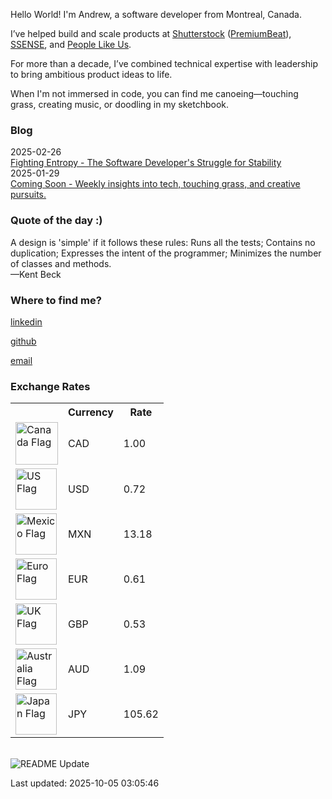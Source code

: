 
<p>Hello World! I'm Andrew, a software developer from Montreal, Canada.</p>

<p>I’ve helped build and scale products at <a href="https://www.shutterstock.com" target="_blank">Shutterstock</a> (<a href="https://www.premiumbeat.com" target="_blank">PremiumBeat</a>), <a href="https://www.ssense.com" target="_blank">SSENSE</a>, and <a href="https://www.peoplelikeus.ca" target="_blank">People Like Us</a>.</p>

<p>For more than a decade, I’ve combined technical expertise with leadership to bring ambitious product ideas to life.</p>

<p> When I'm not immersed in code, you can find me canoeing—touching grass, creating music, or doodling in my sketchbook.</p>

<h3>Blog</h3>
 2025-02-26 <br />
<a href="https://www.apl.directory/blog/fighting-entropy" target="_blank"
  >Fighting Entropy - The Software Developer's Struggle for Stability</a
><br />
 2025-01-29 <br />
<a href="https://www.apl.directory/blog/coming-soon" target="_blank"
  >Coming Soon - Weekly insights into tech, touching grass, and creative pursuits.</a
><br />

<h3>Quote of the day :)</h3>
<text
  >A design is 'simple' if it follows these rules: Runs all the tests; Contains no duplication; Expresses the intent of the programmer; Minimizes the number of classes and methods.<br />
  —Kent Beck</text
>
<h3>Where to find me?</h3>
<p>
  
  <a href="https://www.linkedin.com/in/andrewperks" target="_blank">linkedin</a><br />
  
  <a href="https://github.com/apl9000" target="_blank">github</a><br />
  
  <a href="mailto:ceo@apl.directory" target="_blank">email</a><br />
  
</p>
<h3>Exchange Rates</h3>
<table>
  <tr>
    <th></th>
    <th>Currency</th>
    <th>Rate</th>
    <!-- <th>YTD % Change </th> -->
  </tr>
  <tr>
    <td>
      <img
        alt="Canada Flag"
        width="68"
        src="https://upload.wikimedia.org/wikipedia/commons/thumb/d/d9/Flag_of_Canada_%28Pantone%29.svg/2880px-Flag_of_Canada_%28Pantone%29.svg.png"
      />
    </td>
    <td>CAD</td>
    <td>1.00</td>
  </tr>
  <tr>
    <td>
      <img
        alt="US Flag"
        width="66"
        src="https://upload.wikimedia.org/wikipedia/en/thumb/a/a4/Flag_of_the_United_States.svg/1600px-Flag_of_the_United_States.svg.png?20151118161041"
      />
    </td>
    <td>USD</td>
    <td>0.72</td>
  </tr>
  <tr>
    <td>
      <img
        alt="Mexico Flag"
        width="66"
        src="https://upload.wikimedia.org/wikipedia/commons/thumb/f/fc/Flag_of_Mexico.svg/2560px-Flag_of_Mexico.svg.png"
      />
    </td>
    <td>MXN</td>
    <td>13.18</td>
  </tr>
  <tr>
    <td>
      <img
        alt="Euro Flag"
        width="66"
        src="https://upload.wikimedia.org/wikipedia/commons/thumb/b/b7/Flag_of_Europe.svg/2560px-Flag_of_Europe.svg.png"
      />
    </td>
    <td>EUR</td>
    <td>0.61</td>
  </tr>
  <tr>
    <td>
      <img
        alt="UK Flag"
        width="66"
        src="https://upload.wikimedia.org/wikipedia/en/thumb/a/ae/Flag_of_the_United_Kingdom.svg/1920px-Flag_of_the_United_Kingdom.svg.png"
      />
    </td>
    <td>GBP</td>
    <td>0.53</td>
  </tr>
  <tr>
    <td>
      <img
        alt="Australia Flag"
        width="66"
        src="https://upload.wikimedia.org/wikipedia/commons/thumb/8/88/Flag_of_Australia_%28converted%29.svg/2560px-Flag_of_Australia_%28converted%29.svg.png"
      />
    </td>
    <td>AUD</td>
    <td>1.09</td>
  </tr>
  <tr>
    <td>
      <img
        alt="Japan Flag"
        width="66"
        src="https://upload.wikimedia.org/wikipedia/en/thumb/9/9e/Flag_of_Japan.svg/1920px-Flag_of_Japan.svg.png"
      />
    </td>
    <td>JPY</td>
    <td>105.62</td>
  </tr>
</table>
<br />
<img
  alt="README Update"
  src="https://github.com/apl9000/apl9000/actions/workflows/readme_update.yaml/badge.svg"
/>
<p>Last updated: 2025-10-05 03:05:46</p>
